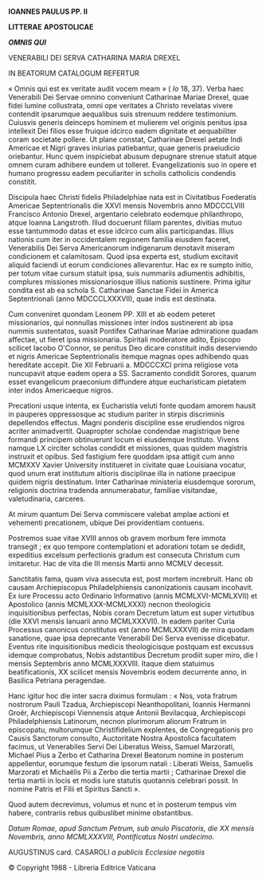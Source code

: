 **IOANNES PAULUS PP. II**

**LITTERAE** **APOSTOLICAE**

***OMNIS QUI***

VENERABILI DEI SERVA CATHARINA MARIA DREXEL

IN BEATORUM CATALOGUM REFERTUR

« Omnis qui est ex veritate audit vocem meam » ( *Io* 18, 37). Verba haec Venerabili Dei Servae omnino conveniunt Catharinae Mariae Drexel, quae fidei lumine collustrata, omni ope veritates a Christo revelatas vivere contendit ipsarumque aequalibus suis strenuum reddere testimonium. Cuiusvis generis deinceps hominem et mulierem vel originis penitus ipsa intellexit Dei filios esse fruique idcirco eadem dignitate et aequabiliter coram societate pollere. Ut plane constat, Catharinae Drexel aetate Indi Americae et Nigri graves iniurias patiebantur, quae generis praeiudicio oriebantur. Hunc quem inspiciebat abusum depugnare strenue statuit atque omnem curam adhibere eundem ut tolleret. Evangelizationis suo in opere et humano progressu eadem peculiariter in scholis catholicis condendis constitit.

Discipula haec Christi fidelis Philadelphiae nata est in Civitatibus Foederatis Americae Septentrionalis die XXVI mensis Novembris anno MDCCCLVIII Francisco Antonio Drexel, argentario celebrato eodemque philanthropo, atque Ioanna Langstroth. Illud docuerunt filiam parentes, divitias mutuo esse tantummodo datas et esse idcirco cum aliis participandas. Illius nationis cum iter in occidentalem regionem familia eiusdem faceret, Venerabilis Dei Serva Americanorum indigenarum denotavit miseram condicionem et calamitosam. Quod ipsa experta est, studium excitavit aliquid faciendi ut eorum condiciones allevarentur. Hac ex re sumpto initio, per totum vitae cursum statuit ipsa, suis nummariis adiumentis adhibitis, complures missiones missionariosque illius nationis sustinere. Prima igitur condita est ab ea schola S. Catharinae Sanctae Fidei in America Septentrionali (anno MDCCCLXXXVII), quae indis est destinata.

Cum conveniret quondam Leonem PP. XIII et ab eodem peteret missionarios, qui nonnullas missiones inter indos sustinerent ab ipsa nummis sustentatos, suasit Pontifex Catharinae Mariae admiratione quadam affectae, ut fieret ipsa missionaria. Spiritali moderatore adito, Episcopo scilicet Iacobo O'Connor, se penitus Deo dicare constituit indis deserviendo et nigris Americae Septentrionalis itemque magnas opes adhibendo quas hereditate accepit. Die XII Februarii a. MDCCCXCI prima religiose vota nuncupavit atque eadem opera a SS. Sacramento condidit Sorores, quarum esset evangelicum praeconium diffundere atque eucharisticam pietatem inter indos Americaeque nigros.

Precationi usque intenta, ex Eucharistia veluti fonte quodam amorem hausit in pauperes oppressosque ac studium pariter in stirpis discriminis depellendos effectus. Magni ponderis discipline esse erudiendos nigros acriter animadvertit. Quapropter scholae condendae magistrique bene formandi principem obtinuerunt locum ei eiusdemque Instituto. Vivens namque LX circiter scholas condidit et missiones, quas quidem magistris instruxit et opibus. Sed fastigium fere quoddam ipsa attigit cum anno MCMXXV Xavier University institueret in civitate quae Louisiana vocatur, quod unum erat institutum altioris disciplinae illa in natione praecipue quidem nigris destinatum. Inter Catharinae ministeria eiusdemque sororum, religionis doctrina tradenda annumerabatur, familiae visitandae, valetudinaria, carceres.

At mirum quantum Dei Serva commiscere valebat amplae actioni et vehementi precationem, ubique Dei providentiam contuens.

Postremos suae vitae XVIII annos ob gravem morbum fere immota transegit ; ex quo tempore contemplationi et adorationi totam se dedidit, expeditius excelsum perfectionis gradum est consecuta Christum cum imitaretur. Hac de vita die III mensis Martii anno MCMLV decessit.

Sanctitatis fama, quam viva assecuta est, post mortem increbruit. Hanc ob causam Archiepiscopus Philadelphiensis canonizationis causam incohavit. Ex iure Processu acto Ordinario Informativo (annis MCMLXVI-MCMLXVII) et Apostolico (annis MCMLXXX-MCMLXXXI) necnon theologicis inquisitionibus perfectas, Nobis coram Decretum latum est super virtutibus (die XXVI mensis Ianuarii anno MCMLXXXVII). In eadem pariter Curia Processus canonicus constitutus est (anno MCMLXXXVII) de mira quodam sanatione, quae ipsa deprecante Venerabili Dei Serva evenisse dicebatur. Eventus rite inquisitionibus medicis theologicisque postquam est excussus idemque comprobatus, Nobis adstantibus Decretum prodiit super miro, die I mensis Septembris anno MCMLXXXVIII. Itaque diem statuimus beatificationis, XX scilicet mensis Novembris eodem decurrente anno, in Basilica Petriana peragendae.

Hanc igitur hoc die inter sacra diximus formulam : « Nos, vota fratrum nostrorum Pauli Tzadua, Archiepiscopi Neanthopolitani, Ioannis Hermanni Groër, Archiepiscopi Viennensis atque Antonii Bevilacqua, Archiepiscopi Philadelphiensis Latinorum, necnon plurimorum aliorum Fratrum in episcopatu, multorumque Christifidelium explentes, de Congregationis pro Causis Sanctorum consulto, Auctoritate Nostra Apostolica facultatem facimus, ut Venerabiles Servi Dei Liberatus Weiss, Samuel Marzorati, Michael Pius a Zerbo et Catharina Drexel Beatorum nomine in posterum appellentur, eorumque festum die ipsorum natali : Liberati Weiss, Samuelis Marzorati et Michaëlis Pii a Zerbo die tertia martii ; Catharinae Drexel die tertia martii in locis et modis iure statutis quotannis celebrari possit. In nomine Patris et Filii et Spiritus Sancti ».

Quod autem decrevimus, volumus et nunc et in posterum tempus vim habere, contrariis rebus quibuslibet minime obstantibus.

*Datum Romae, apud Sanctum Petrum, sub anulo Piscatoris, die XX mensis Novembris, anno MCMLXXXVIII, Pontificatus Nostri undecimo.*

AUGUSTINUS card. CASAROLI *a publicis Ecclesiae negotiis*

© Copyright 1988 - Libreria Editrice Vaticana